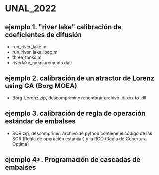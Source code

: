 # UNAL_2022

## ejemplo 1. "river lake" calibración de coeficientes de difusión
+ run_river_lake.m
+ run_river_lake_loop.m
+ three_tanks.m
+ riverlake_measurements.dat

## ejemplo 2. calibración de un atractor de Lorenz using GA (Borg MOEA)
+ Borg-Lorenz.zip, descomprimir y renombrar archivo .dllxxx to .dll

## ejemplo 3. calibración de regla de operación estándar de embalses  
+ SOR.zip, descomprimir. Archivo de python contiene el código de las SOR (Regla de operación estándar) y la RCO (Regla de Cobertura Optima)

## ejemplo 4*. Programación de cascadas de embalses

